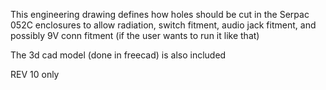 This engineering drawing defines how holes should be cut in the Serpac 052C enclosures to allow radiation, switch fitment, audio jack fitment, and possibly 9V conn fitment (if the user wants to run it like that)

The 3d cad model (done in freecad) is also included

REV 10 only
